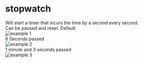 # stopwatch
Will start a timer that incurs the time by a second every second.  
Can be paused and reset.
Default  
![example 1](https://github.com/user-attachments/assets/0520b995-e5df-4f43-a410-16da25a00405)  
6 Seconds passed  
![example 2](https://github.com/user-attachments/assets/f9ee4ce2-79f6-415c-8e8f-2f52b433df33)  
1 minute and 3 seconds passed  
![example 3](https://github.com/user-attachments/assets/f39dda12-c4c9-40f9-9145-82fa0a1fc67e)
